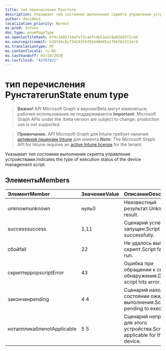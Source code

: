 ```yaml
---
title: тип перечисления Рунстате
description: Указывает тип состояния выполнения скрипта управления устройствами.
author: davidmu1
localization_priority: Normal
ms.prod: Intune
doc_type: enumPageType
ms.openlocfilehash: 8f4c1605734afef3caefc4b51e2c8a826d2f2cd4
ms.sourcegitcommit: b38fd4c8c734243f6f82448045a1f6bf63311ec9
ms.translationtype: MT
ms.contentlocale: ru-RU
ms.lasthandoff: 03/18/2020
ms.locfileid: "42767822"
---
```

# <a name="runstate-enum-type"></a><span data-ttu-id="cb71c-103">тип перечисления Рунстате</span><span class="sxs-lookup"><span data-stu-id="cb71c-103">runState enum type</span></span>

> <span data-ttu-id="cb71c-104">**Важно!** API Microsoft Graph в версии/Beta могут изменяться; рабочее использование не поддерживается.</span><span class="sxs-lookup"><span data-stu-id="cb71c-104">**Important:** Microsoft Graph APIs under the /beta version are subject to change; production use is not supported.</span></span>

> <span data-ttu-id="cb71c-105">**Примечание.** API Microsoft Graph для Intune требует наличия [активной лицензии Intune](https://go.microsoft.com/fwlink/?linkid=839381) для клиента.</span><span class="sxs-lookup"><span data-stu-id="cb71c-105">**Note:** The Microsoft Graph API for Intune requires an [active Intune license](https://go.microsoft.com/fwlink/?linkid=839381) for the tenant.</span></span>

<span data-ttu-id="cb71c-106">Указывает тип состояния выполнения скрипта управления устройствами.</span><span class="sxs-lookup"><span data-stu-id="cb71c-106">Indicates the type of execution status of the device management script.</span></span>

## <a name="members"></a><span data-ttu-id="cb71c-107">Элементы</span><span class="sxs-lookup"><span data-stu-id="cb71c-107">Members</span></span>
|<span data-ttu-id="cb71c-108">Элемент</span><span class="sxs-lookup"><span data-stu-id="cb71c-108">Member</span></span>|<span data-ttu-id="cb71c-109">Значение</span><span class="sxs-lookup"><span data-stu-id="cb71c-109">Value</span></span>|<span data-ttu-id="cb71c-110">Описание</span><span class="sxs-lookup"><span data-stu-id="cb71c-110">Description</span></span>|
|:---|:---|:---|
|<span data-ttu-id="cb71c-111">unknown</span><span class="sxs-lookup"><span data-stu-id="cb71c-111">unknown</span></span>|<span data-ttu-id="cb71c-112">нуль</span><span class="sxs-lookup"><span data-stu-id="cb71c-112">0</span></span>|<span data-ttu-id="cb71c-113">Неизвестный результат.</span><span class="sxs-lookup"><span data-stu-id="cb71c-113">Unknown result.</span></span>|
|<span data-ttu-id="cb71c-114">success</span><span class="sxs-lookup"><span data-stu-id="cb71c-114">success</span></span>|<span data-ttu-id="cb71c-115">1,1</span><span class="sxs-lookup"><span data-stu-id="cb71c-115">1</span></span>|<span data-ttu-id="cb71c-116">Сценарий успешно запущен.</span><span class="sxs-lookup"><span data-stu-id="cb71c-116">Script is run successfully.</span></span>|
|<span data-ttu-id="cb71c-117">сбой</span><span class="sxs-lookup"><span data-stu-id="cb71c-117">fail</span></span>|<span data-ttu-id="cb71c-118">2</span><span class="sxs-lookup"><span data-stu-id="cb71c-118">2</span></span>|<span data-ttu-id="cb71c-119">Не удалось выполнить скрипт.</span><span class="sxs-lookup"><span data-stu-id="cb71c-119">Script failed to run.</span></span>|
|<span data-ttu-id="cb71c-120">скриптеррор</span><span class="sxs-lookup"><span data-stu-id="cb71c-120">scriptError</span></span>|<span data-ttu-id="cb71c-121">4</span><span class="sxs-lookup"><span data-stu-id="cb71c-121">3</span></span>|<span data-ttu-id="cb71c-122">Ошибка при обращении к скрипту обнаружения.</span><span class="sxs-lookup"><span data-stu-id="cb71c-122">Discovery script hits error.</span></span>|
|<span data-ttu-id="cb71c-123">закончен</span><span class="sxs-lookup"><span data-stu-id="cb71c-123">pending</span></span>|<span data-ttu-id="cb71c-124">4 </span><span class="sxs-lookup"><span data-stu-id="cb71c-124">4</span></span>|<span data-ttu-id="cb71c-125">Сценарий находится в состоянии ожидания выполнения.</span><span class="sxs-lookup"><span data-stu-id="cb71c-125">Script is pending to execute.</span></span>|
|<span data-ttu-id="cb71c-126">нотаппликабле</span><span class="sxs-lookup"><span data-stu-id="cb71c-126">notApplicable</span></span>|<span data-ttu-id="cb71c-127">5 </span><span class="sxs-lookup"><span data-stu-id="cb71c-127">5</span></span>|<span data-ttu-id="cb71c-128">Сценарий неприменим для этого устройства.</span><span class="sxs-lookup"><span data-stu-id="cb71c-128">Script is not applicable for this device.</span></span>|




